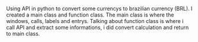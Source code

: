Using API in python to convert some currencys to brazilian currency (BRL). I created a main class and function class. The main class is where the windows, calls, labels and entrys. Talking about function class is where i call API and extract some informations,
i did convert calculation and return to main class. 
